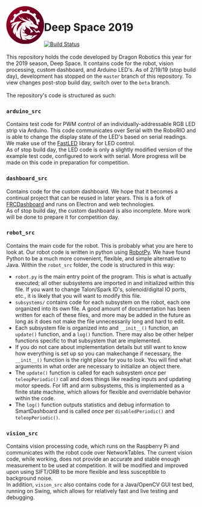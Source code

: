 <img src="logo.png" align="left" height=100 />

# Deep Space 2019
[![Build Status](https://travis-ci.org/dragonrobotics/2018-PowerUp.svg?branch=master)](https://travis-ci.org/dragonrobotics/2019-DeepSpace)<br><br>
This repository holds the code developed by Dragon Robotics this year for the 2019 season, Deep Space.  It contains code for the robot, vision processing, custom dashboard, and Arduino LED's.  As of 2/19/19 (stop build day), development has stopped on the `master` branch of this repository.  To view changes post-stop build day, switch over to the `beta` branch.
<br><br>
The repository's code is structured as such:
### `arduino_src`
Contains test code for PWM control of an individually-addressable RGB LED strip via Arduino.  This code communicates over Serial with the RoboRIO and is able to change the display state of the LED's based on serial readings.  We make use of the [FastLED](http://fastled.io/) library for LED control. <br>
As of stop build day, the LED code is only a slightly modified version of the example test code, configured to work with serial.  More progress will be made on this code in preparation for competition.

### `dashboard_src`
Contains code for the custom dashboard.  We hope that it becomes a continual project that can be reused in later years.  This is a fork of [FRCDashboard](https://github.com/FRCDashboard/FRCDashboard) and runs on Electron and web technologies. <br>
As of stop build day, the custom dashboard is also incomplete.  More work will be done to prepare it for competition day.

### `robot_src`
Contains the main code for the robot. This is probably what you are here to look at.
Our robot code is written in python using [RobotPy](https://robotpy.readthedocs.io/en/stable/).  We have found Python to be a much more convenient, flexible, and simple alternative to Java.  Within the `robot_src` folder, the code is structured in this way:
- `robot.py` is the main entry point of the program.  This is what is actually executed; all other subsystems are imported in and initialized within this file.  If you want to change Talon/Spark ID's, solenoid/digital IO ports, etc., it is likely that you will want to modify this file.
- `subsystems/` contains code for each subsystem on the robot, each one organized into its own file.  A good amount of documentation has been written for each of these files, and more may be added in the future as long as it does not make the file unnecessarily long and hard to edit.
- Each subsystem file is organized into and `__init__()` function, an `update()` function, and a `log()` function.  There may also be other helper functions specific to that subsystem that are implemented.
- If you do not care about implementation details but still want to know how everything is set up so you can makechange if necessary, the `__init__()` function is the right place for you to look.  You will find what arguments in what order are necessary to initialize an object there.
- The `update()` function is called for each subsystem _once_ per `teleopPeriodic()` call and does things like reading inputs and updating motor speeds.  For lift and arm subsystems, this is implemented as a finite state machine, which allows for flexible and overridable behavior within the code.
- The `log()` function outputs statistics and debug information to SmartDashboard and is called _once_ per `disabledPeriodic()` and `teleopPeriodic()`.

### `vision_src`
Contains vision processing code, which runs on the Raspberry Pi and communicates with the robot code over NetworkTables. 
The current vision code, while working, does not provide an accurate and stable enough measurement to be used at competition.  It will be modified and improved upon using SIFT/ORB to be more flexible and less susceptible to background noise. <br>
In addition, `vision_src` also contains code for a Java/OpenCV GUI test bed, running on Swing, which allows for relatively fast and live testing and debugging.
